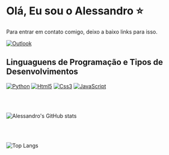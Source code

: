 # Olá, Eu sou o Alessandro ⭐
Para entrar em contato comigo, deixo a baixo links para isso.

[![Outlook](https://img.shields.io/badge/Microsoft_Outlook-0078D4?style=for-the-badge&logo=microsoft-outlook&logoColor=white)](mailto:alessandro14736@outlook.com?subjet=(Opcional)=(Opcional).)

## Linguaguens de Programação e Tipos de Desenvolvimentos
[![Python](https://img.shields.io/badge/Python-3776AB?style=for-the-badge&logo=python&logoColor=white)]()
[![Html5](https://img.shields.io/badge/HTML5-E34F26?style=for-the-badge&logo=html5&logoColor=white)]()
[![Css3](https://img.shields.io/badge/CSS3-1572B6?style=for-the-badge&logo=css3&logoColor=white)]()
[![JavaScript](https://img.shields.io/badge/JavaScript-F7DF1E?style=for-the-badge&logo=javascript&logoColor=black)]()

<br>
<br>

![Alessandro's GitHub stats](https://github-readme-stats.vercel.app/api?username=AlessandroRodriguesdeOliveira&show_icons=true&theme=ambient_gradient)

<br>
<br>

![Top Langs](https://github-readme-stats.vercel.app/api/top-langs/?username=AlessandroRodriguesdeOliveira&layout=compact)

